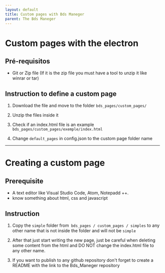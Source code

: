 ```yaml
---
layout: default
title: Custom pages with Bds Maneger
parent: The Bds Maneger
---
```


# Custom pages with the electron

## Pré-requisitos

- Git or Zip file (If it is the zip file you must have a tool to unzip it like winrar or tar)

## Instruction to define a custom page

1. Download the file and move to the folder `bds_pages/custom_pages/`

2. Unzip the files inside it

3. Check if an index.html file is an example `bds_pages/custom_pages/exemple/index.html`

4. Change `default_pages` in config.json to the custom page folder name

----

# Creating a custom page

## Prerequisite

- A text editor like Visual Studio Code, Atom, Notepadd ++.
- know something about html, css and javascript

## Instruction

1. Copy the `simple` folder from` bds_pages / custom_pages / simples` to any other name that is not inside the folder and will not be `simple`

2. After that just start writing the new page, just be careful when deleting some content from the html and DO NOT change the index.html file to any other name.

3. If you want to publish to any github repository don't forget to create a README with the link to the Bds_Maneger repository
